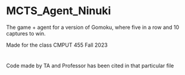 # MCTS_Agent_Ninuki
The game + agent for a version of Gomoku, where five in a row and 10 captures to win.

Made for the class CMPUT 455 Fall 2023
# 
Code made by TA and Professor has been cited in that particular file
